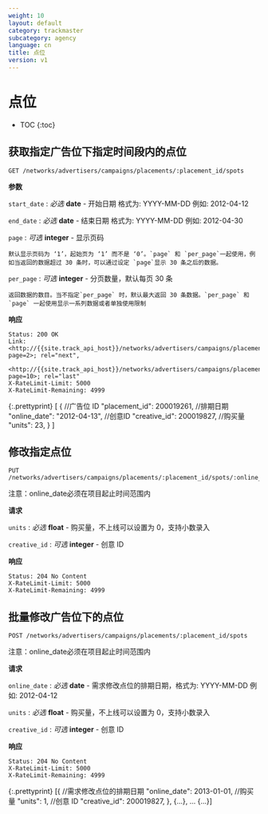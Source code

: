 ```yaml
---
weight: 10
layout: default
category: trackmaster
subcategory: agency
language: cn
title: 点位
version: v1
---
```


# 点位

* TOC
{:toc}

## 获取指定广告位下指定时间段内的点位

    GET /networks/advertisers/campaigns/placements/:placement_id/spots

**参数**

`start_date`
: _必选_ **date** - 开始日期 格式为: YYYY-MM-DD 例如: 2012-04-12

`end_date`
: _必选_ **date** - 结束日期 格式为: YYYY-MM-DD 例如: 2012-04-30

`page`
: _可选_ **integer** - 显示页码

	默认显示页码为 ‘1’，起始页为 ‘1’ 而不是 ‘0’。`page` 和 `per_page`一起使用，例如当返回的数据超过 30 条时，可以通过设定 `page`显示 30 条之后的数据。

`per_page`
: _可选_ **integer** - 分页数量，默认每页 30 条

	返回数据的数目。当不指定`per_page` 时，默认最大返回 30 条数据。`per_page` 和 `page` 一起使用显示一系列数据或者单独使用限制

**响应**

    Status: 200 OK
    Link: <http://{{site.track_api_host}}/networks/advertisers/campaigns/placements/:placement_id/spots?page=2>; rel="next",
          <http://{{site.track_api_host}}/networks/advertisers/campaigns/placements/:placement_id/spots?page=10>; rel="last"
    X-RateLimit-Limit: 5000
    X-RateLimit-Remaining: 4999

{:.prettyprint}
    [
      {
        //广告位 ID
        "placement_id": 200019261,
        //排期日期
        "online_date": "2012-04-13",
        //创意ID
        "creative_id": 200019827,
        //购买量
        "units": 23,
      }
    ]

## 修改指定点位

    PUT /networks/advertisers/campaigns/placements/:placement_id/spots/:online_date

注意：online_date必须在项目起止时间范围内

**请求**

`units`
: _必选_ **float** - 购买量，不上线可以设置为 0，支持小数录入

`creative_id`
: _可选_ **integer** - 创意 ID

**响应**

    Status: 204 No Content
    X-RateLimit-Limit: 5000
    X-RateLimit-Remaining: 4999

## 批量修改广告位下的点位

    POST /networks/advertisers/campaigns/placements/:placement_id/spots

注意：online_date必须在项目起止时间范围内

**请求**

`online_date`
: _必选_ **date** - 需求修改点位的排期日期，格式为: YYYY-MM-DD 例如: 2012-04-12

`units`
: _必选_ **float** - 购买量，不上线可以设置为 0，支持小数录入

`creative_id`
: _可选_ **integer** - 创意 ID


**响应**

    Status: 204 No Content
    X-RateLimit-Limit: 5000
    X-RateLimit-Remaining: 4999

{:.prettyprint}
    [{
        //需求修改点位的排期日期
        "online_date": 2013-01-01,
        //购买量
        "units": 1,
        //创意 ID
        "creative_id": 200019827,
      },
     {...},
     ...
     {...}]
